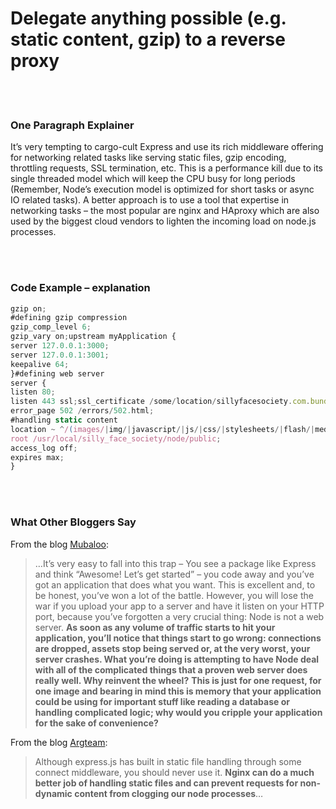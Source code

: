 # Delegate anything possible (e.g. static content, gzip) to a reverse proxy

<br/><br/>


### One Paragraph Explainer

It’s very tempting to cargo-cult Express and use its rich middleware offering for networking related tasks like serving static files, gzip encoding, throttling requests, SSL termination, etc. This is a performance kill due to its single threaded model which will keep the CPU busy for long periods (Remember, Node’s execution model is optimized for short tasks or async IO related tasks). A better approach is to use a tool that expertise in networking tasks – the most popular are nginx and HAproxy which are also used by the biggest cloud vendors to lighten the incoming load on node.js processes.

<br/><br/>


### Code Example – explanation

```javascript
gzip on;
#defining gzip compression
gzip_comp_level 6;
gzip_vary on;upstream myApplication {
server 127.0.0.1:3000;
server 127.0.0.1:3001;
keepalive 64;
}#defining web server
server {
listen 80;
listen 443 ssl;ssl_certificate /some/location/sillyfacesociety.com.bundle.crt;
error_page 502 /errors/502.html;
#handling static content
location ~ ^/(images/|img/|javascript/|js/|css/|stylesheets/|flash/|media/|static/|robots.txt|humans.txt|favicon.ico) {
root /usr/local/silly_face_society/node/public;
access_log off;
expires max;
}
```

<br/><br/>

### What Other Bloggers Say

From the blog [Mubaloo](http://mubaloo.com/best-practices-deploying-node-js-applications):
> …It’s very easy to fall into this trap – You see a package like Express and think “Awesome! Let’s get started” – you code away and you’ve got an application that does what you want. This is excellent and, to be honest, you’ve won a lot of the battle. However, you will lose the war if you upload your app to a server and have it listen on your HTTP port, because you’ve forgotten a very crucial thing: Node is not a web server. **As soon as any volume of traffic starts to hit your application, you’ll notice that things start to go wrong: connections are dropped, assets stop being served or, at the very worst, your server crashes. What you’re doing is attempting to have Node deal with all of the complicated things that a proven web server does really well. Why reinvent the wheel?**
> **This is just for one request, for one image and bearing in mind this is memory that your application could be using for important stuff like reading a database or handling complicated logic; why would you cripple your application for the sake of convenience?**


From the blog [Argteam](http://blog.argteam.com/coding/hardening-node-js-for-production-part-2-using-nginx-to-avoid-node-js-load):
> Although express.js has built in static file handling through some connect middleware, you should never use it. **Nginx can do a much better job of handling static files and can prevent requests for non-dynamic content from clogging our node processes**…